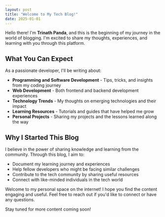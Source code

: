 ```yaml
---
layout: post
title: "Welcome to My Tech Blog!"
date: 2025-01-01
---
```


Hello there! I'm **Trinath Panda**, and this is the beginning of my journey in the world of blogging. I'm excited to share my thoughts, experiences, and learning with you through this platform.

## What You Can Expect

As a passionate developer, I'll be writing about:

- **Programming and Software Development** - Tips, tricks, and insights from my coding journey
- **Web Development** - Both frontend and backend development experiences
- **Technology Trends** - My thoughts on emerging technologies and their impact
- **Learning Resources** - Tutorials and guides that have helped me grow
- **Personal Projects** - Sharing my projects and the lessons learned along the way

## Why I Started This Blog

I believe in the power of sharing knowledge and learning from the community. Through this blog, I aim to:

- Document my learning journey and experiences
- Help fellow developers who might be facing similar challenges
- Contribute to the tech community by sharing useful resources
- Connect with like-minded individuals in the tech world

Welcome to my personal space on the internet! I hope you find the content engaging and useful. Feel free to reach out if you'd like to connect or have any questions.

Stay tuned for more content coming soon!

